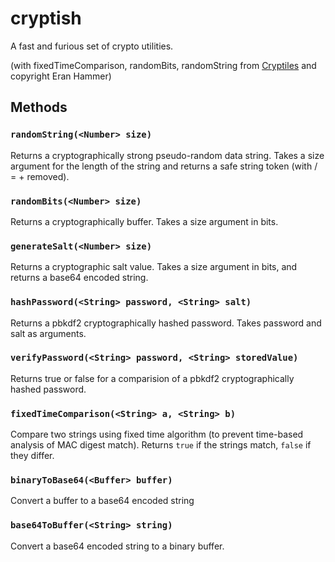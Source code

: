 cryptish
=========

A fast and furious set of crypto utilities.

(with fixedTimeComparison, randomBits, randomString from [Cryptiles](https://github.com/hueniverse/cryptiles) and copyright Eran Hammer)

## Methods

### `randomString(<Number> size)`
Returns a cryptographically strong pseudo-random data string. Takes a size argument for the length of the string and returns a safe string token (with / = + removed).

### `randomBits(<Number> size)`
Returns a cryptographically buffer. Takes a size argument in bits.

### `generateSalt(<Number> size)`
Returns a cryptographic salt value. Takes a size argument in bits, and returns a base64 encoded string.

### `hashPassword(<String> password, <String> salt)`
Returns a pbkdf2 cryptographically hashed password. Takes password and salt as arguments.

### `verifyPassword(<String> password, <String> storedValue)`
Returns true or false for a comparision of a pbkdf2 cryptographically hashed password.

### `fixedTimeComparison(<String> a, <String> b)`
Compare two strings using fixed time algorithm (to prevent time-based analysis of MAC digest match). Returns `true` if the strings match, `false` if they differ.

### `binaryToBase64(<Buffer> buffer)`
Convert a buffer to a base64 encoded string

### `base64ToBuffer(<String> string)`
Convert a base64 encoded string to a binary buffer.
